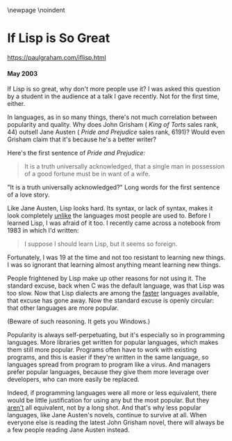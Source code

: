 \newpage
\noindent

If Lisp is So Great
===================


  

<https://paulgraham.com/iflisp.html>
  

#### May 2003


  

  

 If Lisp is so great, why don't more people use it? I was 
asked this question by a student in the audience at a 
talk I gave recently. Not for the first time, either.
   

  

 In languages, as in so many things, there's not much 
correlation between popularity and quality. Why does 
John Grisham (
 *King of Torts* 
 sales rank, 44\) outsell
Jane Austen (
 *Pride and Prejudice* 
 sales rank, 6191\)?
Would even Grisham claim that it's because he's a better
writer?
   

  

 Here's the first sentence of
 *Pride and Prejudice:* 

> It is a truth universally acknowledged, that a single man 
> in possession of a good fortune must be in want of a
> wife.


 "It is a truth universally acknowledged?" Long words for
the first sentence of a love story.
   

  

 Like Jane Austen, Lisp looks hard. Its syntax, or lack
of syntax, makes it look completely
 [unlike](https://sep.turbifycdn.com/ty/cdn/paulgraham/acl2.lisp?t=1688221954&) 
 the languages
most people are used to. Before I learned Lisp, I was afraid
of it too. I recently came across a notebook from 1983
in which I'd written:
 
> I suppose I should learn Lisp, but it seems so foreign.


 Fortunately, I was 19 at the time and not too resistant to learning
new things. I was so ignorant that learning
almost anything meant learning new things.
   

  

 People frightened by Lisp make up other reasons for not
using it. The standard
excuse, back when C was the default language, was that Lisp
was too slow. Now that Lisp dialects are among
the
 [faster](http://shootout.alioth.debian.org/benchmark.php?test=nestedloop&lang=all&sort=cpu) 
 languages available, that excuse has gone away.
Now the standard excuse is openly circular: that other languages
are more popular.
   

  

 (Beware of such reasoning. It gets you Windows.)
   

  

 Popularity is always self\-perpetuating, but it's especially
so in programming languages. More libraries
get written for popular languages, which makes them still
more popular. Programs often have to work with existing programs,
and this is easier if they're written in the same language,
so languages spread from program to program like a virus.
And managers prefer popular languages, because they give them 
more leverage over developers, who can more easily be replaced.
   

  

 Indeed, if programming languages were all more or less equivalent,
there would be little justification for using any but the most
popular. But they
 [aren't](https://paulgraham.com/icad.html) 
 all equivalent, not by a long
shot. And that's why less popular languages, like Jane Austen's 
novels, continue to survive at all. When everyone else is reading 
the latest John Grisham novel, there will always be a few people 
reading Jane Austen instead.
   

  


